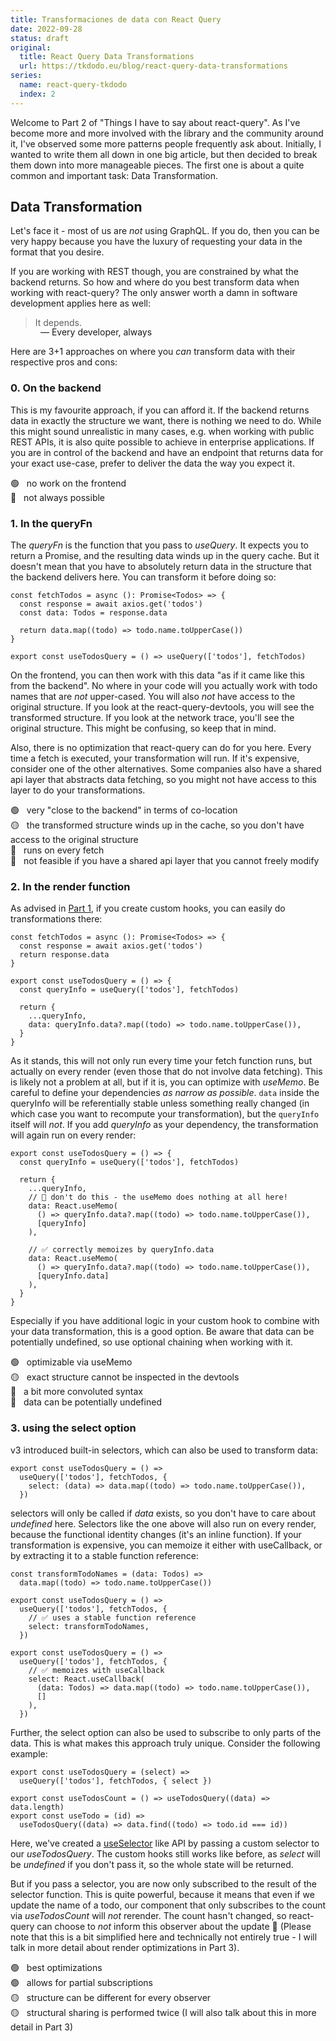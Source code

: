 ```yaml
---
title: Transformaciones de data con React Query
date: 2022-09-28
status: draft
original:
  title: React Query Data Transformations
  url: https://tkdodo.eu/blog/react-query-data-transformations
series:
  name: react-query-tkdodo
  index: 2
---
```


Welcome to Part 2 of "Things I have to say about react-query". As I've become more and more involved with the library and the community around it, I've observed some more patterns people frequently ask about. Initially, I wanted to write them all down in one big article, but then decided to break them down into more manageable pieces. The first one is about a quite common and important task: Data Transformation.

## Data Transformation

Let's face it - most of us are *not* using GraphQL. If you do, then you can be very happy because you have the luxury of requesting your data in the format that you desire.

If you are working with REST though, you are constrained by what the backend returns. So how and where do you best transform data when working with react-query? The only answer worth a damn in software development applies here as well:

> It depends.

<p style="padding-left: 3rem; margin-top: -1rem">
  — Every developer, always
</p>

Here are 3+1 approaches on where you *can* transform data with their respective pros and cons:

### 0. On the backend

This is my favourite approach, if you can afford it. If the backend returns data in exactly the structure we want, there is nothing we need to do. While this might sound unrealistic in many cases, e.g. when working with public REST APIs, it is also quite possible to achieve in enterprise applications. If you are in control of the backend and have an endpoint that returns data for your exact use-case, prefer to deliver the data the way you expect it.

🟢 &nbsp; no work on the frontend<br/>
🔴 &nbsp; not always possible

### 1. In the queryFn

The *queryFn* is the function that you pass to *useQuery*. It expects you to return a Promise, and the resulting data winds up in the query cache. But it doesn't mean that you have to absolutely return data in the structure that the backend delivers here. You can transform it before doing so:

```ts:title=queryFn-transformation
const fetchTodos = async (): Promise<Todos> => {
  const response = await axios.get('todos')
  const data: Todos = response.data

  return data.map((todo) => todo.name.toUpperCase())
}

export const useTodosQuery = () => useQuery(['todos'], fetchTodos)
```

On the frontend, you can then work with this data "as if it came like this from the backend". No where in your code will you actually work with todo names that are *not* upper-cased. You will also *not* have access to the original structure. If you look at the react-query-devtools, you will see the transformed structure. If you look at the network trace, you'll see the original structure. This might be confusing, so keep that in mind.

Also, there is no optimization that react-query can do for you here. Every time a fetch is executed, your transformation will run. If it's expensive, consider one of the other alternatives. Some companies also have a shared api layer that abstracts data fetching, so you might not have access to this layer to do your transformations.

🟢 &nbsp; very "close to the backend" in terms of co-location<br/>
🟡 &nbsp; the transformed structure winds up in the cache, so you don't have access to the original structure<br/>
🔴 &nbsp; runs on every fetch<br/>
🔴 &nbsp; not feasible if you have a shared api layer that you cannot freely modify

### 2. In the render function

As advised in [Part 1](practical-react-query), if you create custom hooks, you can easily do transformations there:

```ts:title=render-transformation
const fetchTodos = async (): Promise<Todos> => {
  const response = await axios.get('todos')
  return response.data
}

export const useTodosQuery = () => {
  const queryInfo = useQuery(['todos'], fetchTodos)

  return {
    ...queryInfo,
    data: queryInfo.data?.map((todo) => todo.name.toUpperCase()),
  }
}
```

As it stands, this will not only run every time your fetch function runs, but actually on every render (even those that do not involve data fetching). This is likely not a problem at all, but if it is, you can optimize with *useMemo*. Be careful to define your dependencies *as narrow as possible*. `data` inside the queryInfo will be referentially stable unless something really changed (in which case you want to recompute your transformation), but the `queryInfo` itself will *not*. If you add *queryInfo* as your dependency, the transformation will again run on every render:

```ts:title=useMemo-dependencies
export const useTodosQuery = () => {
  const queryInfo = useQuery(['todos'], fetchTodos)

  return {
    ...queryInfo,
    // 🚨 don't do this - the useMemo does nothing at all here!
    data: React.useMemo(
      () => queryInfo.data?.map((todo) => todo.name.toUpperCase()),
      [queryInfo]
    ),

    // ✅ correctly memoizes by queryInfo.data
    data: React.useMemo(
      () => queryInfo.data?.map((todo) => todo.name.toUpperCase()),
      [queryInfo.data]
    ),
  }
}
```

Especially if you have additional logic in your custom hook to combine with your data transformation, this is a good option. Be aware that data can be potentially undefined, so use optional chaining when working with it.

🟢 &nbsp; optimizable via useMemo<br/>
🟡 &nbsp; exact structure cannot be inspected in the devtools<br/>
🔴 &nbsp; a bit more convoluted syntax<br/>
🔴 &nbsp; data can be potentially undefined<br/>

### 3. using the select option

v3 introduced built-in selectors, which can also be used to transform data:

```ts:title=select-transformation
export const useTodosQuery = () =>
  useQuery(['todos'], fetchTodos, {
    select: (data) => data.map((todo) => todo.name.toUpperCase()),
  })
```

selectors will only be called if *data* exists, so you don't have to care about *undefined* here. Selectors like the one above will also run on every render, because the functional identity changes (it's an inline function). If your transformation is expensive, you can memoize it either with useCallback, or by extracting it to a stable function reference:

```ts:title=select-memoizations
const transformTodoNames = (data: Todos) =>
  data.map((todo) => todo.name.toUpperCase())

export const useTodosQuery = () =>
  useQuery(['todos'], fetchTodos, {
    // ✅ uses a stable function reference
    select: transformTodoNames,
  })

export const useTodosQuery = () =>
  useQuery(['todos'], fetchTodos, {
    // ✅ memoizes with useCallback
    select: React.useCallback(
      (data: Todos) => data.map((todo) => todo.name.toUpperCase()),
      []
    ),
  })
```

Further, the select option can also be used to subscribe to only parts of the data. This is what makes this approach truly unique. Consider the following example:

```js:title=select-partial-subscriptions
export const useTodosQuery = (select) =>
  useQuery(['todos'], fetchTodos, { select })

export const useTodosCount = () => useTodosQuery((data) => data.length)
export const useTodo = (id) =>
  useTodosQuery((data) => data.find((todo) => todo.id === id))
```

Here, we've created a [useSelector](https://react-redux.js.org/api/hooks#useselector) like API by passing a custom selector to our *useTodosQuery*. The custom hooks still works like before, as *select* will be *undefined* if you don't pass it, so the whole state will be returned.

But if you pass a selector, you are now only subscribed to the result of the selector function. This is quite powerful, because it means that even if we update the name of a todo, our component that only subscribes to the count via *useTodosCount* will *not* rerender. The count hasn't changed, so react-query can choose to *not* inform this observer about the update 🥳 (Please note that this is a bit simplified here and technically not entirely true - I will talk in more detail about render optimizations in Part 3).

🟢 &nbsp; best optimizations<br/>
🟢 &nbsp; allows for partial subscriptions<br/>
🟡 &nbsp; structure can be different for every observer<br/>
🟡 &nbsp; structural sharing is performed twice (I will also talk about this in more detail in Part 3)
